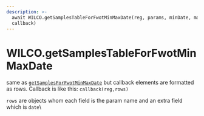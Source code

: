```yaml
---
description: >-
  await WILCO.getSamplesTableForFwotMinMaxDate(reg, params, minDate, maxDate,
  callback)
---
```


# WILCO.getSamplesTableForFwotMinMaxDate

same as [`getSamplesForFwotMinMaxDate`](wilco.getsamplesforfwotminmaxdate.md) but callback elements are formatted as rows. Callback is like this: `callback(reg,rows)`

`rows` are objects whom each field is the param name and an extra field which is `date`\

